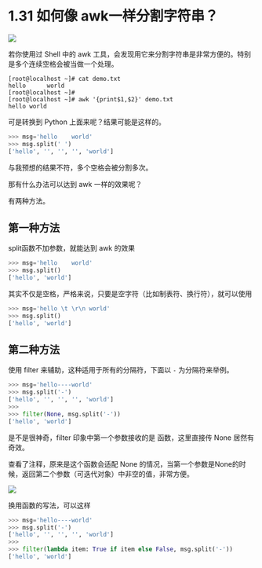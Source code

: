 # 1.31 如何像 awk一样分割字符串？

![](http://image.iswbm.com/20200804124133.png)

若你使用过 Shell 中的 awk 工具，会发现用它来分割字符串是非常方便的。特别是多个连续空格会被当做一个处理。

```shell
[root@localhost ~]# cat demo.txt 
hello      world
[root@localhost ~]# 
[root@localhost ~]# awk '{print$1,$2}' demo.txt 
hello world
```

可是转换到 Python 上面来呢？结果可能是这样的。

```python
>>> msg='hello    world'
>>> msg.split(' ')
['hello', '', '', '', 'world']
```

与我预想的结果不符，多个空格会被分割多次。

那有什么办法可以达到 awk 一样的效果呢？

有两种方法。

## 第一种方法

split函数不加参数，就能达到 awk 的效果

```python
>>> msg='hello    world'
>>> msg.split()
['hello', 'world']
```

其实不仅是空格，严格来说，只要是空字符（比如制表符、换行符），就可以使用

```python
>>> msg='hello \t \r\n world'
>>> msg.split()
['hello', 'world']
```

## 第二种方法

使用 filter 来辅助，这种适用于所有的分隔符，下面以 `-` 为分隔符来举例。

```python
>>> msg='hello----world'
>>> msg.split('-')
['hello', '', '', '', 'world']
>>> 
>>> filter(None, msg.split('-'))
['hello', 'world']
```

是不是很神奇，filter 印象中第一个参数接收的是 函数，这里直接传 None 居然有奇效。

查看了注释，原来是这个函数会适配 None 的情况，当第一个参数是None的时候，返回第二个参数（可迭代对象）中非空的值，非常方便。

![](http://image.iswbm.com/20200821173708.png)

换用函数的写法，可以这样

```python
>>> msg='hello----world'
>>> msg.split('-')
['hello', '', '', '', 'world']
>>> 
>>> filter(lambda item: True if item else False, msg.split('-'))
['hello', 'world']
```





